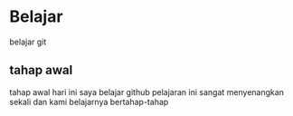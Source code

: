 # Belajar
belajar git

## tahap awal

tahap awal
hari ini saya belajar github
pelajaran ini sangat menyenangkan sekali
dan kami belajarnya bertahap-tahap


